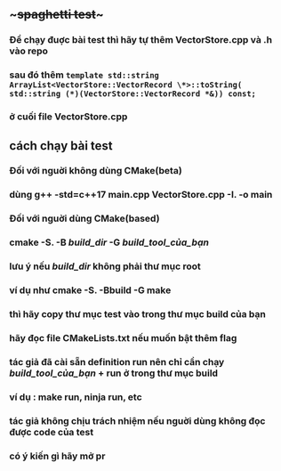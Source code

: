 ## ~~~spaghetti test~~~
 
### Để chạy đuợc bài test thì hãy tự thêm VectorStore.cpp và .h vào repo
### sau đó thêm  ```template std::string ArrayList<VectorStore::VectorRecord \*>::toString( std::string (*)(VectorStore::VectorRecord *&)) const;```
### ở cuối file VectorStore.cpp 

## cách chạy bài test

### Đối với nguời không dùng CMake(beta) 
### dùng g++ -std=c++17 main.cpp VectorStore.cpp -I. -o main

### Đối với nguời dùng CMake(based)
### cmake -S. -B _build_dir_  -G _build_tool_của_bạn_

### lưu ý nếu _build_dir_ không phải thư mục root 
### ví dụ như cmake -S. -Bbuild -G make
### thì hãy copy thư mục test vào trong thư mục build của bạn 
### hãy đọc file CMakeLists.txt nếu muốn bật thêm flag 
### tác giả đã cài sẵn definition run nên chỉ cần chạy _build_tool_của_bạn_ + run ở trong thư mục build
### ví dụ : make run, ninja run, etc

### tác giả không chịu trách nhiệm nếu nguời dùng không đọc được code của test 
### có ý kiến gì hãy mở pr
